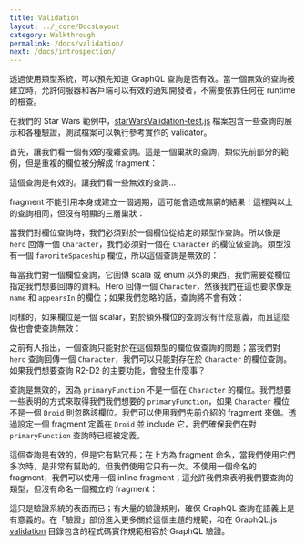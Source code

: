 ```yaml
---
title: Validation
layout: ../_core/DocsLayout
category: Walkthrough
permalink: /docs/validation/
next: /docs/introspection/
---
```


透過使用類型系統，可以預先知道 GraphQL 查詢是否有效。當一個無效的查詢被建立時，允許伺服器和客戶端可以有效的通知開發者，不需要依靠任何在 runtime 的檢查。

在我們的 Star Wars 範例中，[starWarsValidation-test.js](https://github.com/graphql/graphql-js/blob/master/src/__tests__/starWarsValidation-test.js) 檔案包含一些查詢的展示和各種驗證，測試檔案可以執行參考實作的 validator。

首先，讓我們看一個有效的複雜查詢。這是一個巢狀的查詢，類似先前部分的範例，但是重複的欄位被分解成 fragment：

<script data-inline>
  import MiniGraphiQL from '../_core/MiniGraphiQL';
  import { StarWarsSchema } from './_swapiSchema';
  renderHere(<MiniGraphiQL schema={StarWarsSchema} query={ `
{
  hero {
    ...NameAndAppearances
    friends {
      ...NameAndAppearances
      friends {
        ...NameAndAppearances
      }
    }
  }
}

fragment NameAndAppearances on Character {
  name
  appearsIn
}
`} />);
</script>

這個查詢是有效的。讓我們看一些無效的查詢...

fragment 不能引用本身或建立一個週期，這可能會造成無窮的結果！這裡與以上的查詢相同，但沒有明顯的三層巢狀：

<script data-inline>
  import MiniGraphiQL from '../_core/MiniGraphiQL';
  import { StarWarsSchema } from './_swapiSchema';
  renderHere(<MiniGraphiQL schema={StarWarsSchema} query={ `
{
  hero {
    ...NameAndAppearancesAndFriends
  }
}

fragment NameAndAppearancesAndFriends on Character {
  name
  appearsIn
  friends {
    ...NameAndAppearancesAndFriends
  }
}
`} />);
</script>

當我們對欄位查詢時，我們必須對於一個欄位從給定的類型作查詢。所以像是 `hero` 回傳一個 `Character`，我們必須對一個在 `Character` 的欄位做查詢。類型沒有一個 `favoriteSpaceship` 欄位，所以這個查詢是無效的：

<script data-inline>
  import MiniGraphiQL from '../_core/MiniGraphiQL';
  import { StarWarsSchema } from './_swapiSchema';
  renderHere(<MiniGraphiQL schema={StarWarsSchema} query={ `
# INVALID: favoriteSpaceship does not exist on Character
{
  hero {
    favoriteSpaceship
  }
}
`} />);
</script>

每當我們對一個欄位查詢，它回傳 scala 或 enum 以外的東西，我們需要從欄位指定我們想要回傳的資料。Hero 回傳一個 `Character`，然後我們在這也要求像是 `name` 和 `appearsIn` 的欄位；如果我們忽略的話，查詢將不會有效：

<script data-inline>
  import MiniGraphiQL from '../_core/MiniGraphiQL';
  import { StarWarsSchema } from './_swapiSchema';
  renderHere(<MiniGraphiQL schema={StarWarsSchema} query={ `
# INVALID: hero is not a scalar, so fields are needed
{
  hero
}
`} />);
</script>

同樣的，如果欄位是一個 scalar，對於額外欄位的查詢沒有什麼意義，而且這麼做也會使查詢無效：

<script data-inline>
  import MiniGraphiQL from '../_core/MiniGraphiQL';
  import { StarWarsSchema } from './_swapiSchema';
  renderHere(<MiniGraphiQL schema={StarWarsSchema} query={ `
# INVALID: name is a scalar, so fields are not permitted
{
  hero {
    name {
      firstCharacterOfName
    }
  }
}
`} />);
</script>

之前有人指出，一個查詢只能對於在這個類型的欄位做查詢的問題；當我們對 `hero` 查詢回傳一個 `Character`，我們可以只能對存在於 `Character` 的欄位查詢。如果我們想要查詢 R2-D2 的主要功能，會發生什麼事？

<script data-inline>
  import MiniGraphiQL from '../_core/MiniGraphiQL';
  import { StarWarsSchema } from './_swapiSchema';
  renderHere(<MiniGraphiQL schema={StarWarsSchema} query={ `
# INVALID: primaryFunction does not exist on Character
{
  hero {
    name
    primaryFunction
  }
}
`} />);
</script>

查詢是無效的，因為 `primaryFunction` 不是一個在 `Character` 的欄位。我們想要一些表明的方式來取得我們我們想要的 `primaryFunction`，如果 `Character` 欄位不是一個 `Droid` 則忽略該欄位。我們可以使用我們先前介紹的 fragment 來做。透過設定一個 fragment 定義在 `Droid` 並 include 它，我們確保我們在對 `primaryFunction` 查詢時已經被定義。

<script data-inline>
  import MiniGraphiQL from '../_core/MiniGraphiQL';
  import { StarWarsSchema } from './_swapiSchema';
  renderHere(<MiniGraphiQL schema={StarWarsSchema} query={ `
{
  hero {
    name
    ...DroidFields
  }
}

fragment DroidFields on Droid {
  primaryFunction
}
`} />);
</script>

這個查詢是有效的，但是它有點冗長；在上方為 fragment 命名，當我們使用它們多次時，是非常有幫助的，但我們使用它只有一次。不使用一個命名的 fragment，我們可以使用一個 inline fragment；這允許我們來表明我們要查詢的類型，但沒有命名一個獨立的 fragment：

<script data-inline>
  import MiniGraphiQL from '../_core/MiniGraphiQL';
  import { StarWarsSchema } from './_swapiSchema';
  renderHere(<MiniGraphiQL schema={StarWarsSchema} query={ `
{
  hero {
    name
    ... on Droid {
      primaryFunction
    }
  }
}
`} />);
</script>

這只是驗證系統的表面而已；有大量的驗證規則，確保 GraphQL 查詢在語義上是有意義的。在「驗證」部份進入更多關於這個主題的規範，和在 GraphQL.js [validation](https://github.com/graphql/graphql-js/blob/master/src/validation) 目錄包含的程式碼實作規範相容於 GraphQL 驗證。
